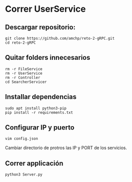 # Correr UserService
## Descargar repositorio:

```
git clone https://github.com/amchp/reto-2-gRPC.git
cd reto-2-gRPC
```

## Quitar folders innecesarios

```
rm -r FileService
rm -r UserService
rm -r Controller
cd SearcherServicer
```

## Installar dependencias

```
sudo apt install python3-pip
pip install -r requirements.txt
```

## Configurar IP y puerto
```
vim config.json
```

Cambiar directorio de protros las IP y PORT de los servicios.

## Correr applicación
```
python3 Server.py
```
